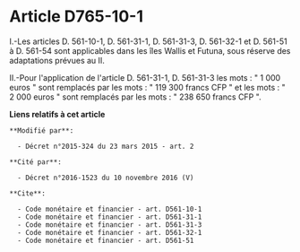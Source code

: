 # Article D765-10-1

I.-Les articles D. 561-10-1, 
D. 561-31-1, 
D. 561-31-3, D. 561-32-1 et D. 561-51 à D. 561-54 sont applicables dans les îles Wallis et Futuna, sous réserve des
adaptations prévues au II. 

II.-Pour l'application de l'article D. 561-31-1, D. 561-31-3 les mots : " 1 000 euros " sont remplacés par les mots : " 119
300 francs CFP " et les mots : " 2 000 euros " sont remplacés par les mots : " 238 650 francs CFP ".

**Liens relatifs à cet article**

	**Modifié par**:

	  - Décret n°2015-324 du 23 mars 2015 - art. 2

	**Cité par**:

	  - Décret n°2016-1523 du 10 novembre 2016 (V)

	**Cite**:

	  - Code monétaire et financier - art. D561-10-1
	  - Code monétaire et financier - art. D561-31-1
	  - Code monétaire et financier - art. D561-31-3
	  - Code monétaire et financier - art. D561-32-1
	  - Code monétaire et financier - art. D561-51
